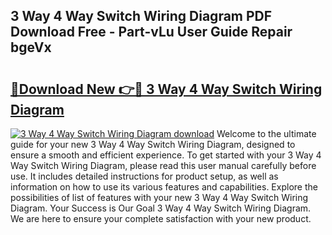 ## 3 Way 4 Way Switch Wiring Diagram PDF Download Free - Part-vLu User Guide Repair bgeVx

# <h2><a href="http://dfp0yuo.blite.top/?on=3+Way+4+Way+Switch+Wiring+Diagram">🔗Download New 👉🔴 3 Way 4 Way Switch Wiring Diagram</a></h2>

[![3 Way 4 Way Switch Wiring Diagram download](https://i.imgur.com/lujVjoI.png)](http://dfp0yuo.blite.top/?on=3+Way+4+Way+Switch+Wiring+Diagram)
Welcome to the ultimate guide for your new 3 Way 4 Way Switch Wiring Diagram, designed to ensure a smooth and efficient experience. To get started with your 3 Way 4 Way Switch Wiring Diagram, please read this user manual carefully before use. It includes detailed instructions for product setup, as well as information on how to use its various features and capabilities. Explore the possibilities of list of features with your new 3 Way 4 Way Switch Wiring Diagram. Your Success is Our Goal 3 Way 4 Way Switch Wiring Diagram. We are here to ensure your complete satisfaction with your new product.
